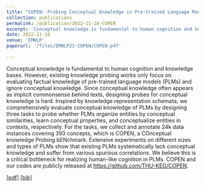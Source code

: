 ```yaml
---
title: "COPEN: Probing Conceptual Knowledge in Pre-trained Language Models"
collection: publications
permalink: /publication/2022-11-18-COPEN
excerpt: 'Conceptual knowledge is fundamental to human cognition and knowledge bases. However, existing knowledge probing works only focus on evaluating factual knowledge of pre-trained language models (PLMs) and ignore conceptual knowledge. Since conceptual knowledge often appears as implicit commonsense behind texts, designing probes for conceptual knowledge is hard. Inspired by knowledge representation schemata, we comprehensively evaluate conceptual knowledge of PLMs by designing three tasks to probe whether PLMs organize entities by conceptual similarities, learn conceptual properties, and conceptualize entities in contexts, respectively. For the tasks, we collect and annotate 24k data instances covering 393 concepts, which is COPEN, a COnceptual knowledge Probing bENchmark. Extensive experiments on different sizes and types of PLMs show that existing PLMs systematically lack conceptual knowledge and suffer from various spurious correlations. We believe this is a critical bottleneck for realizing human-like cognition in PLMs. COPEN and our codes are publicly released at https://github.com/THU-KEG/COPEN.'
date: 2022-11-18
venue: 'EMNLP'
paperurl: '/files/EMNLP22-COPEN/COPEN.pdf'

---
```

Conceptual knowledge is fundamental to human cognition and knowledge bases. However, existing knowledge probing works only focus on evaluating factual knowledge of pre-trained language models (PLMs) and ignore conceptual knowledge. Since conceptual knowledge often appears as implicit commonsense behind texts, designing probes for conceptual knowledge is hard. Inspired by knowledge representation schemata, we comprehensively evaluate conceptual knowledge of PLMs by designing three tasks to probe whether PLMs organize entities by conceptual similarities, learn conceptual properties, and conceptualize entities in contexts, respectively. For the tasks, we collect and annotate 24k data instances covering 393 concepts, which is COPEN, a COnceptual knowledge Probing bENchmark. Extensive experiments on different sizes and types of PLMs show that existing PLMs systematically lack conceptual knowledge and suffer from various spurious correlations. We believe this is a critical bottleneck for realizing human-like cognition in PLMs. COPEN and our codes are publicly released at https://github.com/THU-KEG/COPEN.

[[pdf]](/files/EMNLP22-COPEN/COPEN.pdf)
[[bib]](/files/EMNLP22-COPEN/COPEN.bib)
